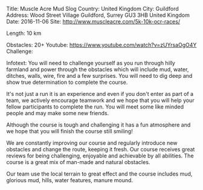 Title: Muscle Acre Mud Slog
Country: United Kingdom
City: Guildford
Address: Wood Street Village Guildford, Surrey GU3 3HB United Kingdom
Date: 2016-11-06
Site: http://www.muscleacre.com/5k-10k-ocr-races/
   
Length: 10 km

Obstacles: 20+
Youtube: https://www.youtube.com/watch?v=zUYrsaOgO4Y
Challenge: 

Infotext: You will need to challenge yourself as you run through hilly farmland and power through the obstacles which will include mud, water, ditches, walls, wire, fire and a few surprises. You will need to dig deep and show true determination to complete the course.  

It's not just a run it is an experience and even if you don't enter as part of a team, we actively encourage teamwork and we hope that you will help your fellow participants to complete the run. You will meet some like minded people and may make some new friends. 

Although the course is tough and challenging it has a fun atmosphere and we hope that you will finish the course still smiling!

We are constantly improving our course and regularly introduce new obstacles and change the route, keeping it fresh. Our course receives great reviews for being challenging, enjoyable and achievable by all abilities. The course is a great mix of man-made and natural obstacles.

Our team use the local terrain to great effect and the course includes mud, glorious mud, hills, water features, manure mound.